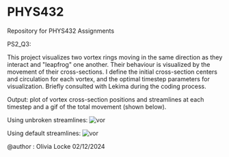 # PHYS432
Repository for PHYS432 Assignments

PS2_Q3:

This project visualizes two vortex rings moving in the same direction as they interact and "leapfrog" one another. Their behaviour is visualized by the movement of their cross-sections. I define the initial cross-section centers and circulation for each vortex, and the optimal timestep parameters for visualization. 
Briefly consulted with Lekima during the coding process.

Output: plot of vortex cross-section positions and streamlines at each timestep and a gif of the total movement (shown below).  

Using unbroken streamlines:
![vor](https://github.com/olivialocke/PHYS432/assets/105638795/7b4ce932-bbef-4844-b2e7-9452f6cb2f11)

Using default streamlines:
![vor](https://github.com/olivialocke/PHYS432/assets/105638795/59db9d03-0fea-48f0-988c-41bc731b7a1c)

@author : Olivia Locke
02/12/2024
